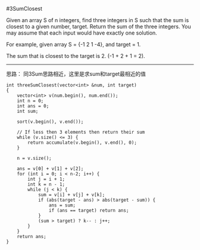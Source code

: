 #3SumClosest

Given an array S of n integers, find three integers in S such that the sum is closest to a given number, target. 
Return the sum of the three integers. You may assume that each input would have exactly one solution.

For example, given array S = {-1 2 1 -4}, and target = 1.

The sum that is closest to the target is 2. (-1 + 2 + 1 = 2).


---

思路：
同3Sum思路相近，这里是求sum和target最相近的值

```
int threeSumClosest(vector<int> &num, int target) 
{        
    vector<int> v(num.begin(), num.end());
    int n = 0;
    int ans = 0;
    int sum;

    sort(v.begin(), v.end());

    // If less then 3 elements then return their sum
    while (v.size() <= 3) {
        return accumulate(v.begin(), v.end(), 0);
    }

    n = v.size();

    ans = v[0] + v[1] + v[2];
    for (int i = 0; i < n-2; i++) {
        int j = i + 1;
        int k = n - 1;
        while (j < k) {
            sum = v[i] + v[j] + v[k];
            if (abs(target - ans) > abs(target - sum)) {
                ans = sum;
                if (ans == target) return ans;
            }
            (sum > target) ? k-- : j++;
        }
    }
    return ans;
}
```